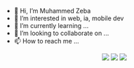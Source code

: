 - 👋 Hi, I’m Muhammed Zeba
- 👀 I’m interested in web, ia, mobile dev
- 🌱 I’m currently learning ...
- 💞️ I’m looking to collaborate on ...
- 📫 How to reach me ...

<p align="center">
 <img src="https://github-readme-stats.vercel.app/api?username=parice02&count_private=true&show_icons=true"/>
 <img src="https://github-readme-stats.vercel.app/api/top-langs/?username=parice02&count_private=true&layout=compact"/>
 <img src="https://streak-stats.demolab.com?user=parice02"/>
</p>

<!---
parice02/parice02 is a ✨ special ✨ repository because its `README.md` (this file) appears on your GitHub profile.
You can click the Preview link to take a look at your changes.
--->
